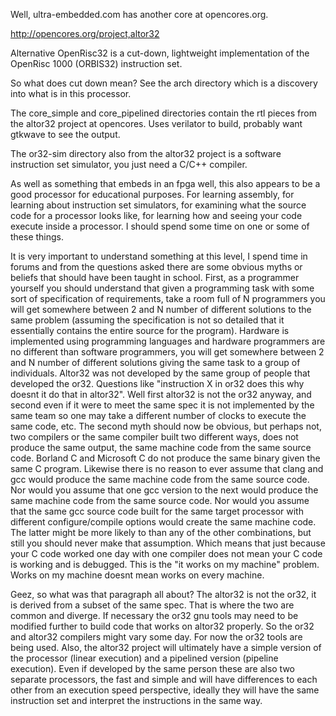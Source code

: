
Well, ultra-embedded.com has another core at opencores.org.

http://opencores.org/project,altor32

Alternative OpenRisc32 is a cut-down, lightweight implementation of the
OpenRisc 1000 (ORBIS32) instruction set.

So what does cut down mean?  See the arch directory which is a discovery
into what is in this processor.

The core_simple and core_pipelined directories contain the rtl pieces
from the altor32 project at opencores.  Uses verilator to build, probably
want gtkwave to see the output.

The or32-sim directory also from the altor32 project is a software
instruction set simulator, you just need a C/C++ compiler.

As well as something that embeds in an fpga well, this also appears to be
a good processor for educational purposes.  For learning assembly, for
learning about instruction set simulators, for examining what the source
code for a processor looks like, for learning how and seeing your code
execute inside a processor.  I should spend some time on one or some of
these things.

It is very important to understand something at this level, I spend time
in forums and from the questions asked there are some obvious myths or
beliefs that should have been taught in school.  First, as a programmer
yourself you should understand that given a programming task with some
sort of specification of requirements, take a room full of N programmers
you will get somewhere between 2 and N number of different solutions
to the same problem (assuming the specification is not so detailed that
it essentially contains the entire source for the program).  Hardware
is implemented using programming languages and hardware programmers
are no different than software programmers, you will get somewhere between
2 and N number of different solutions giving the same task to a group
of individuals.  Altor32 was not developed by the same group of people
that developed the or32.  Questions like "instruction X in or32 does this
why doesnt it do that in altor32".  Well first altor32 is not the or32
anyway, and second even if it were to meet the same spec it is not
implemented by the same team so one may take a different number of
clocks to execute the same code, etc.  The second myth should now be
obvious, but perhaps not, two compilers or the same compiler built two
different ways, does not produce the same output, the same machine code
from the same source code.  Borland C and Microsoft C do not produce
the same binary given the same C program.  Likewise there is no reason
to ever assume that clang and gcc would produce the same machine code
from the same source code.  Nor would you assume that one gcc version
to the next would produce the same machine code from the same source
code.  Nor would you assume that the same gcc source code built for
the same target processor with different configure/compile options would
create the same machine code.  The latter might be more likely to
than any of the other combinations, but still you should never make that
assumption.  Which means that just because your C code worked one day
with one compiler does not mean your C code is working and is debugged.
This is the "it works on my machine" problem.  Works on my machine doesnt
mean works on every machine.

Geez, so what was that paragraph all about?  The altor32 is not the or32,
it is derived from a subset of the same spec.  That is where the two are
common and diverge.  If necessary the or32 gnu tools may need to be
modified further to build code that works on altor32 properly.  So the
or32 and altor32 compilers might vary some day.  For now the or32 tools
are being used.  Also, the altor32 project will ultimately have
a simple version of the processor (linear execution) and a pipelined
version (pipeline execution).  Even if developed by the same person
these are also two separate processors, the fast and simple and will
have differences to each other from an execution speed perspective,
ideally they will have the same instruction set and interpret the
instructions in the same way.
